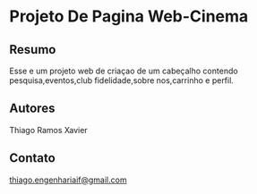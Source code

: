 # Projeto De Pagina Web-Cinema

## Resumo
Esse e um projeto web  de criaçao de um cabeçalho contendo pesquisa,eventos,club fidelidade,sobre nos,carrinho e perfil.


## Autores
Thiago Ramos Xavier

## Contato

thiago.engenhariaif@gmail.com
